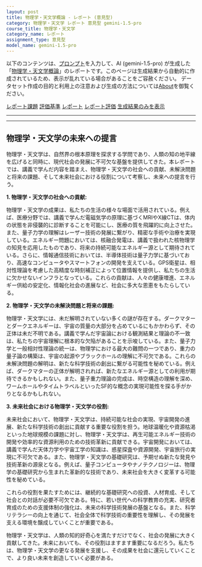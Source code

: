 ```yaml
---
layout: post
title: 物理学・天文学概論 - レポート (意見型)
category: 物理学・天文学 レポート 意見型 gemini-1.5-pro
course_title: 物理学・天文学
category_name: レポート
assignment_type: 意見型
model_name: gemini-1.5-pro
---
```


以下のコンテンツは、[プロンプト](https://github.com/takedatoshiyuki/synthetic_assignments/tree/main/generated/物理学・天文学/gemini-1.5-pro/prompt_レポート-意見型.md)を入力して、AI (gemini-1.5-pro) が生成した「[物理学・天文学概論](/contents/物理学・天文学/)」のレポートです。このページは生成結果から自動的に作成されているため、表示が乱れている場合があることをご容赦ください。
データセット作成の目的と利用上の注意および生成の方法については[About](/About)を御覧ください。

[レポート課題](../レポート課題-意見型)
[評価基準](../評価基準-意見型)
[レポート](../レポート-意見型)
[レポート評価](../レポート評価-意見型)
[生成結果のみを表示](https://github.com/takedatoshiyuki/synthetic_assignments/tree/main/generated/物理学・天文学/gemini-1.5-pro/レポート-意見型.md)
  

***
***
  
## 物理学・天文学の未来への提言

物理学・天文学は、自然界の根本原理を探求する学問であり、人類の知の地平線を広げると同時に、現代社会の発展に不可欠な基盤を提供してきた。本レポートでは、講義で学んだ内容を踏まえ、物理学・天文学の社会への貢献、未解決問題と将来の課題、そして未来社会における役割について考察し、未来への提言を行う。

**1. 物理学・天文学の社会への貢献:**

物理学・天文学の成果は、私たちの生活の様々な場面で活用されている。例えば、医療分野では、講義で学んだ電磁気学の原理に基づくMRIやX線CTは、体内の状態を非侵襲的に診断することを可能にし、医療の質を飛躍的に向上させた。また、量子力学の理解はレーザー技術の発展に繋がり、精密な手術や治療を実現している。エネルギー問題においては、核融合発電は、講義で扱われた核物理学の知見を応用したものであり、将来の持続可能なエネルギー源として期待されている。さらに、情報通信技術においては、半導体技術は量子力学に基づいており、高速なコンピュータやスマートフォンの開発を支えている。GPS衛星は、相対性理論を考慮した高精度な時刻補正によって位置情報を提供し、私たちの生活に欠かせないインフラとなっている。これらの貢献は、人々の健康増進、エネルギー供給の安定化、情報化社会の進展など、社会に多大な恩恵をもたらしている。

**2. 物理学・天文学の未解決問題と将来の課題:**

物理学・天文学には、未だ解明されていない多くの謎が存在する。ダークマターとダークエネルギーは、宇宙の質量の大部分を占めているにもかかわらず、その正体は未だ不明である。講義で学んだ宇宙論における観測結果と理論の不一致は、私たちの宇宙理解に根本的な欠陥があることを示唆している。また、量子力学と一般相対性理論の統一は、物理学における最大の難問の一つであり、重力の量子論の構築は、宇宙の起源やブラックホールの理解に不可欠である。これらの未解決問題の解明は、新たな科学技術の創出に繋がる可能性を秘めている。例えば、ダークマターの正体が解明されれば、新たなエネルギー源としての利用が期待できるかもしれない。また、量子重力理論の完成は、時空構造の理解を深め、ワームホールやタイムトラベルといったSF的な概念の実現可能性を探る手がかりとなるかもしれない。

**3. 未来社会における物理学・天文学の役割:**

未来社会において、物理学・天文学は、持続可能な社会の実現、宇宙開発の進展、新たな科学技術の創出に貢献する重要な役割を担う。地球温暖化や資源枯渇といった地球規模の課題に対し、物理学・天文学は、再生可能エネルギー技術の開発や効率的な資源利用のための技術革新に貢献できる。宇宙開発においては、講義で学んだ天体力学や宇宙工学の知識は、惑星探査や資源開発、宇宙旅行の実現に不可欠である。また、物理学・天文学の基礎研究は、予期せぬ新たな発見や技術革新の源泉となる。例えば、量子コンピュータやナノテクノロジーは、物理学の基礎研究から生まれた革新的な技術であり、未来社会を大きく変革する可能性を秘めている。

これらの役割を果たすためには、継続的な基礎研究への投資、人材育成、そして社会との対話が必要不可欠である。特に、若い世代への科学教育の充実、研究者育成のための支援体制の強化は、未来の科学技術発展の基盤となる。また、科学リテラシーの向上を通じて、社会全体で科学技術の重要性を理解し、その発展を支える環境を醸成していくことが重要である。

物理学・天文学は、人類の知的好奇心を満たすだけでなく、社会の発展に大きく貢献してきた。未来においても、その役割はますます重要になるだろう。私たちは、物理学・天文学の更なる発展を支援し、その成果を社会に還元していくことで、より良い未来を創造していく必要がある。
